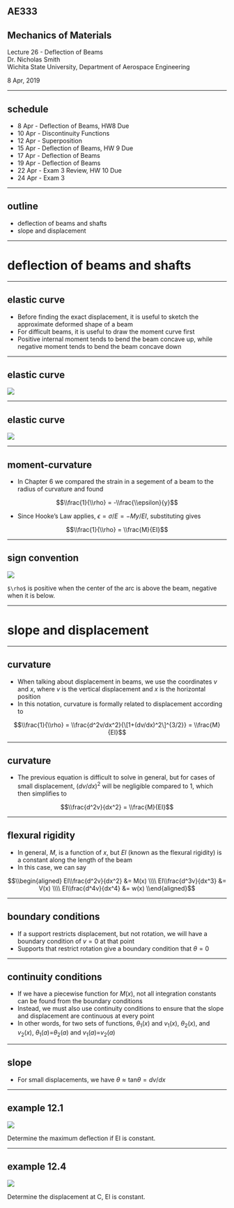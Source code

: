## AE333
## Mechanics of Materials
Lecture 26 - Deflection of Beams<br/>
Dr. Nicholas Smith<br/>
Wichita State University, Department of Aerospace Engineering

8 Apr, 2019

----

## schedule

- 8 Apr - Deflection of Beams, HW8 Due
- 10 Apr - Discontinuity Functions
- 12 Apr - Superposition
- 15 Apr - Deflection of Beams, HW 9 Due
- 17 Apr - Deflection of Beams
- 19 Apr - Deflection of Beams
- 22 Apr - Exam 3 Review, HW 10 Due
- 24 Apr - Exam 3


----
## outline

<!-- vim-markdown-toc GFM -->

* deflection of beams and shafts
* slope and displacement

<!-- vim-markdown-toc -->

---
# deflection of beams and shafts

----
## elastic curve

-   Before finding the exact displacement, it is useful to sketch the approximate deformed shape of a beam
-   For difficult beams, it is useful to draw the moment curve first
-   Positive internal moment tends to bend the beam concave up, while negative moment tends to bend the beam concave down

----
## elastic curve

![](..\images\elastic-curve.jpg) <!-- .element width="40%" -->

----
## elastic curve

![](..\images\elastic-curve2.jpg) <!-- .element width="40%" -->

----
## moment-curvature

-   In Chapter 6 we compared the strain in a segement of a beam to the radius of curvature and found

$$\\frac{1}{\\rho} = -\\frac{\\epsilon}{y}$$

-   Since Hooke’s Law applies, *ϵ* = *σ*/*E* = −*My*/*EI*, substituting gives

$$\\frac{1}{\\rho} = \\frac{M}{EI}$$

----
## sign convention

![](..\images\curvature.jpg) <!-- .element width="60%" -->

`$\rho$` is positive when the center of the arc is above the beam, negative when it is below.

---
# slope and displacement

----
## curvature

-   When talking about displacement in beams, we use the coordinates *v* and *x*, where *v* is the vertical displacement and *x* is the horizontal position
-   In this notation, curvature is formally related to displacement according to

$$\\frac{1}{\\rho} = \\frac{d^2v/dx^2}{\[1+(dv/dx)^2\]^{3/2}} = \\frac{M}{EI}$$

----
## curvature

-   The previous equation is difficult to solve in general, but for cases of small displacement, (*dv*/*dx*)<sup>2</sup> will be negligible compared to 1, which then simplifies to

$$\\frac{d^2v}{dx^2} = \\frac{M}{EI}$$

----
## flexural rigidity

-   In general, *M*, is a function of *x*, but *EI* (known as the flexural rigidity) is a constant along the length of the beam
-   In this case, we can say

$$\\begin{aligned}
  EI\\frac{d^2v}{dx^2} &= M(x) \\\\
  EI\\frac{d^3v}{dx^3} &= V(x) \\\\
  EI\\frac{d^4v}{dx^4} &= w(x)
\\end{aligned}$$

----
## boundary conditions

-   If a support restricts displacement, but not rotation, we will have a boundary condition of *v* = 0 at that point
-   Supports that restrict rotation give a boundary condition that *θ* = 0

----
## continuity conditions

-   If we have a piecewise function for *M*(*x*), not all integration constants can be found from the boundary conditions
-   Instead, we must also use continuity conditions to ensure that the slope and displacement are continuous at every point
-   In other words, for two sets of functions, *θ*<sub>1</sub>(*x*) and *v*<sub>1</sub>(*x*), *θ*<sub>2</sub>(*x*), and *v*<sub>2</sub>(*x*), *θ*<sub>1</sub>(*a*)=*θ*<sub>2</sub>(*a*) and *v*<sub>1</sub>(*a*)=*v*<sub>2</sub>(*a*)

----
## slope

-   For small displacements, we have
    *θ* ≈ tan*θ* = *dv*/*dx*

----
## example 12.1

![](..\images\example-12-1.jpg) <!-- .element width="60%" -->

Determine the maximum deflection if EI is constant.

----
## example 12.4

![](..\images\example-12-4.jpg)

Determine the displacement at C, EI is constant.
